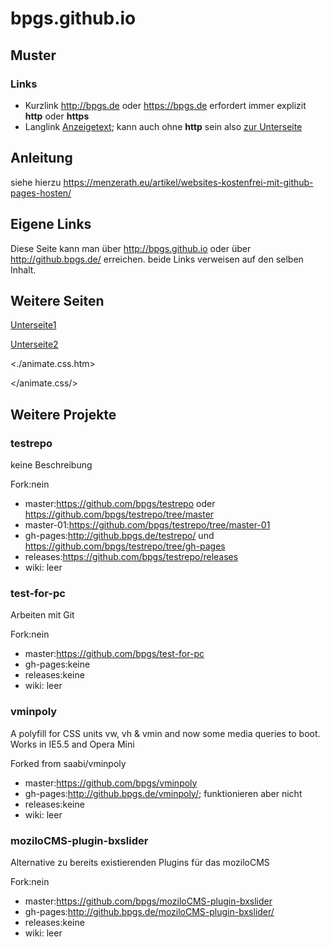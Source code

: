 # bpgs.github.io

## Muster

### Links

* Kurzlink <http://bpgs.de> oder <https://bpgs.de> erfordert immer explizit **http** oder **https**
* Langlink [Anzeigetext](http://adresse.de "Titeltext"); kann auch ohne **http** sein also [zur Unterseite](/animate.css/ "Zur gh-pages Seite")

## Anleitung

siehe hierzu
<https://menzerath.eu/artikel/websites-kostenfrei-mit-github-pages-hosten/>

## Eigene Links

Diese Seite kann man über <http://bpgs.github.io> oder über <http://github.bpgs.de/> erreichen. beide Links verweisen auf den selben Inhalt.

## Weitere Seiten

[Unterseite1](./animate.css.htm "zu einer UNterseite wechseln")

[Unterseite2](animate.css/ "zu einer UNterseite wechseln")

<./animate.css.htm>

</animate.css/>

## Weitere Projekte

### testrepo

keine Beschreibung

Fork:nein

* master:<https://github.com/bpgs/testrepo> oder <https://github.com/bpgs/testrepo/tree/master>
* master-01:<https://github.com/bpgs/testrepo/tree/master-01>
* gh-pages:<http://github.bpgs.de/testrepo/> und <https://github.com/bpgs/testrepo/tree/gh-pages>
* releases:<https://github.com/bpgs/testrepo/releases>
* wiki: leer

### test-for-pc

Arbeiten mit Git

Fork:nein

* master:<https://github.com/bpgs/test-for-pc>
* gh-pages:keine
* releases:keine
* wiki: leer

### vminpoly

A polyfill for CSS units vw, vh & vmin and now some media queries to boot. Works in IE5.5 and Opera Mini

Forked from saabi/vminpoly

* master:<https://github.com/bpgs/vminpoly>
* gh-pages:<http://github.bpgs.de/vminpoly/>; funktionieren aber nicht
* releases:keine
* wiki: leer

### moziloCMS-plugin-bxslider

Alternative zu bereits existierenden Plugins für das moziloCMS

Fork:nein

* master:<https://github.com/bpgs/moziloCMS-plugin-bxslider>
* gh-pages:<http://github.bpgs.de/moziloCMS-plugin-bxslider/>
* releases:keine
* wiki: leer
